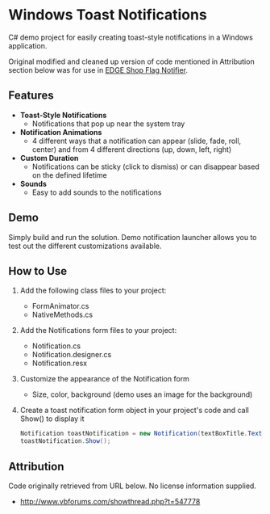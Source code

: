 Windows Toast Notifications
========================

C# demo project for easily creating toast-style notifications in a Windows application. 

Original modified and cleaned up version of code mentioned in Attribution section below was for use in [EDGE Shop Flag Notifier](http://www.mpiworldclass.com/customer-center/beta-widgets.aspx).

Features
---------------------

* **Toast-Style Notifications**
	* Notifications that pop up near the system tray
* **Notification Animations**
	* 4 different ways that a notification can appear (slide, fade, roll, center) and from 4 different directions (up, down, left, right)
* **Custom Duration**
	* Notifications can be sticky (click to dismiss) or can disappear based on the defined lifetime
* **Sounds**
	* Easy to add sounds to the notifications

Demo
---------------------

Simply build and run the solution. Demo notification launcher allows you to test out the different customizations available.

How to Use
---------------------

1. Add the following class files to your project:
	- FormAnimator.cs
	- NativeMethods.cs
2. Add the Notifications form files to your project:
	- Notification.cs
	- Notification.designer.cs
	- Notification.resx
3. Customize the appearance of the Notification form
	- Size, color, background (demo uses an image for the background)
4. Create a toast notification form object in your project's code and call Show() to display it

    ```csharp
    Notification toastNotification = new Notification(textBoxTitle.Text, textBoxBody.Text, duration, animationMethod, animationDirection);
    toastNotification.Show();
    ```

Attribution
---------------------

Code originally retrieved from URL below. No license information supplied. 
* http://www.vbforums.com/showthread.php?t=547778